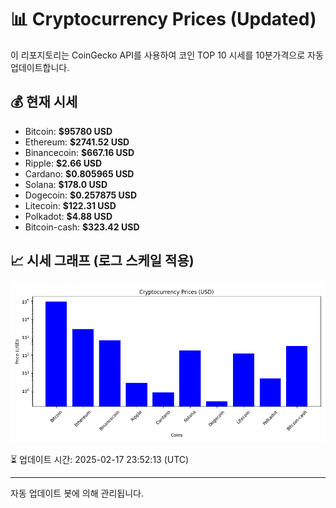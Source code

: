 
# 📊 Cryptocurrency Prices (Updated)

이 리포지토리는 CoinGecko API를 사용하여 코인 TOP 10 시세를 10분가격으로 자동 업데이트합니다.

## 💰 현재 시세
- Bitcoin: **$95780 USD**
- Ethereum: **$2741.52 USD**
- Binancecoin: **$667.16 USD**
- Ripple: **$2.66 USD**
- Cardano: **$0.805965 USD**
- Solana: **$178.0 USD**
- Dogecoin: **$0.257875 USD**
- Litecoin: **$122.31 USD**
- Polkadot: **$4.88 USD**
- Bitcoin-cash: **$323.42 USD**

## 📈 시세 그래프 (로그 스케일 적용)
![Crypto Prices](crypto_prices.png)

⏳ 업데이트 시간: 2025-02-17 23:52:13 (UTC)

---
자동 업데이트 봇에 의해 관리됩니다.

